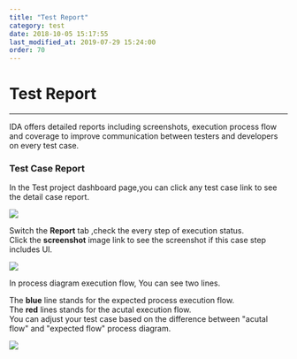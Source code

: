 ```yaml
---
title: "Test Report"
category: test
date: 2018-10-05 15:17:55
last_modified_at: 2019-07-29 15:24:00
order: 70
---
```


# Test Report
***
IDA offers detailed reports including screenshots, execution process flow and coverage to improve communication between testers and developers on every test case.

### Test Case Report  

In the Test project dashboard page,you can click any  test case link to see the detail case report.


  ![][testcase_list]

  Switch the **Report** tab ,check the every step of execution status.  
  Click the **screenshot** image link to see the screenshot if this case step includes UI.

  ![][testcase_step_status]

  In process diagram execution flow, You can see two lines.  

  The **blue** line stands for  the expected process execution flow.  
  The **red** lines stands for the acutal  execution flow.  
  You can adjust your test case based on the difference between "acutal flow" and "expected flow" process diagram.

  ![][test_BPD_test_case_diagram]

   [testcase_list]: ../images/test/test_case_dashboard.png
   [testcase_step_status]: ../images/test/test_case_step_status.png
   [test_BPD_test_case_diagram]: ../images/test/test_BPD_test_case_diagram.png
